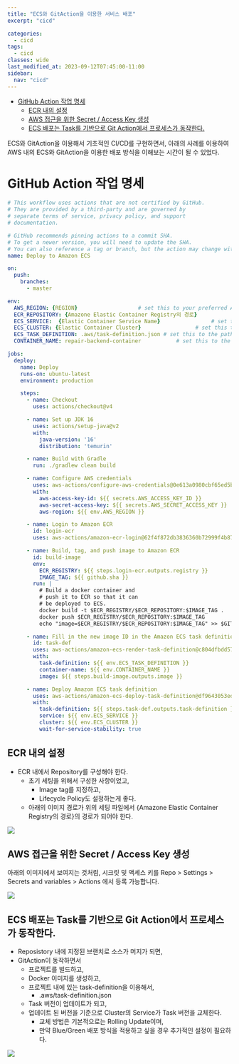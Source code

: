 ```yaml
---
title: "ECS와 GitAction을 이용한 서비스 배포"
excerpt: "cicd"

categories:
  - cicd
tags:
  - cicd
classes: wide
last_modified_at: 2023-09-12T07:45:00-11:00
sidebar:
  nav: "cicd"
---
```


- [GitHub Action 작업 명세](#github-action-작업-명세)
  - [ECR 내의 설정](#ecr-내의-설정)
  - [AWS 접근을 위한 Secret / Access Key 생성](#aws-접근을-위한-secret--access-key-생성)
  - [ECS 배포는 Task를 기반으로 Git Action에서 프로세스가 동작한다.](#ecs-배포는-task를-기반으로-git-action에서-프로세스가-동작한다)

ECS와 GitAction을 이용해서 기초적인 CI/CD를 구현하면서, 아래의 사례를 이용하여 AWS 내의 ECS와 GitAction을 이용한 배포 방식을 이해보는 시간이 될 수 있었다. 

# GitHub Action 작업 명세 

```yaml
# This workflow uses actions that are not certified by GitHub.
# They are provided by a third-party and are governed by
# separate terms of service, privacy policy, and support
# documentation.

# GitHub recommends pinning actions to a commit SHA.
# To get a newer version, you will need to update the SHA.
# You can also reference a tag or branch, but the action may change without warning.
name: Deploy to Amazon ECS

on:
  push:
    branches:
      - master

env:
  AWS_REGION: {REGION}                   # set this to your preferred AWS region, e.g. us-west-1
  ECR_REPOSITORY: {Amazone Elastic Container Registry의 경로}           # set this to your Amazon ECR repository name
  ECS_SERVICE:  {Elastic Container Service Name}                # set this to your Amazon ECS service name
  ECS_CLUSTER: {Elastic Container Cluster}                 # set this to your Amazon ECS cluster name
  ECS_TASK_DEFINITION: .aws/task-definition.json # set this to the path to your Amazon ECS task definition
  CONTAINER_NAME: repair-backend-container           # set this to the name of the container in the

jobs:
  deploy:
    name: Deploy
    runs-on: ubuntu-latest
    environment: production

    steps:
      - name: Checkout
        uses: actions/checkout@v4

      - name: Set up JDK 16
        uses: actions/setup-java@v2
        with:
          java-version: '16'
          distribution: 'temurin'

      - name: Build with Gradle
        run: ./gradlew clean build

      - name: Configure AWS credentials
        uses: aws-actions/configure-aws-credentials@0e613a0980cbf65ed5b322eb7a1e075d28913a83
        with:
          aws-access-key-id: ${{ secrets.AWS_ACCESS_KEY_ID }}
          aws-secret-access-key: ${{ secrets.AWS_SECRET_ACCESS_KEY }}
          aws-region: ${{ env.AWS_REGION }}

      - name: Login to Amazon ECR
        id: login-ecr
        uses: aws-actions/amazon-ecr-login@62f4f872db3836360b72999f4b87f1ff13310f3a

      - name: Build, tag, and push image to Amazon ECR
        id: build-image
        env:
          ECR_REGISTRY: ${{ steps.login-ecr.outputs.registry }}
          IMAGE_TAG: ${{ github.sha }}
        run: |
          # Build a docker container and
          # push it to ECR so that it can
          # be deployed to ECS.
          docker build -t $ECR_REGISTRY/$ECR_REPOSITORY:$IMAGE_TAG .
          docker push $ECR_REGISTRY/$ECR_REPOSITORY:$IMAGE_TAG
          echo "image=$ECR_REGISTRY/$ECR_REPOSITORY:$IMAGE_TAG" >> $GITHUB_OUTPUT

      - name: Fill in the new image ID in the Amazon ECS task definition
        id: task-def
        uses: aws-actions/amazon-ecs-render-task-definition@c804dfbdd57f713b6c079302a4c01db7017a36fc
        with:
          task-definition: ${{ env.ECS_TASK_DEFINITION }}
          container-name: ${{ env.CONTAINER_NAME }}
          image: ${{ steps.build-image.outputs.image }}

      - name: Deploy Amazon ECS task definition
        uses: aws-actions/amazon-ecs-deploy-task-definition@df9643053eda01f169e64a0e60233aacca83799a
        with:
          task-definition: ${{ steps.task-def.outputs.task-definition }}
          service: ${{ env.ECS_SERVICE }}
          cluster: ${{ env.ECS_CLUSTER }}
          wait-for-service-stability: true
```

## ECR 내의 설정 

- ECR 내에서 Repository를 구성해야 한다. 
  - 초기 세팅을 위해서 구성한 사항이었고, 
    - Image tag를 지정하고, 
    - Lifecycle Policy도 설정하는게 좋다. 
  - 아래의 이미지 경로가 위의 세팅 파일에서 {Amazone Elastic Container Registry의 경로}의 경로가 되어야 한다. 

![](https://keepinmindsh.github.io/lines/assets/img/ecr.png)

## AWS 접근을 위한 Secret / Access Key 생성 

아래의 이미지에서 보여지는 것처럼, 시크릿 및 액세스 키를 Repo > Settings > Secrets and variables > Actions 에서 등록 가능합니다. 

![](https://keepinmindsh.github.io/lines/assets/img/secret_gitactions.png)


## ECS 배포는 Task를 기반으로 Git Action에서 프로세스가 동작한다. 

- Reposistory 내에 지정된 브랜치로 소스가 머지가 되면, 
- GitAction이 동작하면서 
  - 프로젝트를 빌드하고, 
  - Docker 이미지를 생성하고, 
  - 프로젝트 내에 있는 task-definition을 이용해서, 
    - .aws/task-definition.json
  - Task 버전이 업데이트가 되고, 
  - 업데이트 된 버전을 기준으로 Cluster의 Service가 Task 버전을 교체한다. 
    - 교체 방법은 기본적으로는 Rolling Update이며, 
    - 만약 Blue/Green 배포 방식을 적용하고 싶을 경우 추가적인 설정이 필요하다.  

![](https://keepinmindsh.github.io/lines/assets/img/ecs_task.png)

